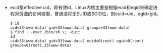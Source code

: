 - euid指effective uid，即有效id，Linux内核主要是根据euid和egid来确定进程对资源的访问权限，普通进程无SUID或SGID位，则euid=uid、egid=gid。

  ```
  $ id
  uid=33(www-data) gid=33(www-data) groups=33(www-data)
  $ find . -exec /bin/sh \; -quit
  id
  uid=33(www-data) gid=33(www-data) euid=0(root) egid=0(root) groups=0(root),33(www-data)
  ```

  ​